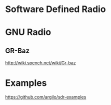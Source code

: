 # Software Defined Radio

# GNU Radio

## GR-Baz

http://wiki.spench.net/wiki/Gr-baz

# Examples

https://github.com/argilo/sdr-examples
